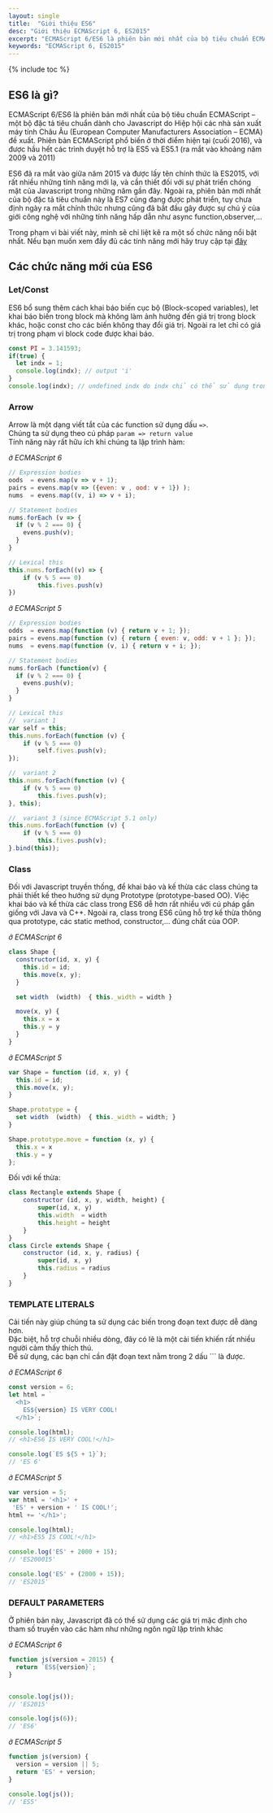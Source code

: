 ```yaml
---
layout: single
title:  "Giới thiệu ES6"
desc: "Giới thiệu ECMAScript 6, ES2015"
excerpt: "ECMAScript 6/ES6 là phiên bản mới nhất của bộ tiêu chuẩn ECMAScript – một bộ đặc tả tiêu chuẩn dành cho Javascript"
keywords: "ECMAScript 6, ES2015"
---
```

{% include toc %}

## ES6 là gì?
ECMAScript 6/ES6 là phiên bản mới nhất của bộ tiêu chuẩn ECMAScript – một bộ đặc tả tiêu chuẩn dành cho Javascript do Hiệp hội các nhà sản xuất máy tính Châu Âu (European Computer Manufacturers Association – ECMA) đề xuất. Phiên bản ECMAScript phổ biến ở thời điểm hiện tại (cuối 2016), và được hầu hết các trình duyệt hỗ trợ là ES5 và ES5.1 (ra mắt vào khoảng năm 2009 và 2011)

ES6 đã ra mắt vào giữa năm 2015 và được lấy tên chính thức là ES2015, với rất nhiều những tính năng mới lạ, và cần thiết đối với sự phát triển chóng mặt của Javascript trong những năm gần đây. Ngoài ra, phiên bản mới nhất của bộ đặc tả tiêu chuẩn này là ES7 cũng đang được phát triển, tuy chưa định ngày ra mắt chính thức nhưng cũng đã bắt đầu gây được sự chú ý của giới công nghệ với những tính năng hấp dẫn như async function,observer,…

Trong phạm vi bài viết này, mình sẽ chỉ liệt kê ra một số chức năng nổi bật nhất. Nếu bạn muốn xem đầy đủ các tính năng mới hãy truy cập tại [đây](http://es6-features.org)

## Các chức năng mới của ES6

### Let/Const

ES6 bổ sung thêm cách khai báo biến cục bộ (Block-scoped variables), let khai báo biến trong block mà không làm ảnh hưởng đến giá trị trong block khác, hoặc const cho các biến không thay đổi giá trị. Ngoài ra let chỉ có giá trị trong phạm vi block code được khai báo.

```javascript
const PI = 3.141593;
if(true) {
  let indx = 1;
  console.log(indx); // output 'i'
}
console.log(indx); // undefined indx do indx chỉ có thể sử dụng trong block if(){} phía trên
```

### Arrow

Arrow là một dạng viết tắt của các function sử dụng dấu `=>`.  
Chúng ta sử dụng theo cú pháp `param => return value`  
Tính năng này rất hữu ích khi chúng ta lập trình hàm:

_ở ECMAScript 6_  

~~~javascript
// Expression bodies
oods  = evens.map(v => v + 1);
pairs = evens.map(v => ({even: v , ood: v + 1}) );
nums  = evens.map((v, i) => v + i);

// Statement bodies
nums.forEach (v => {
  if (v % 2 === 0) {
    evens.push(v);
  }
}

// Lexical this
this.nums.forEach((v) => {
    if (v % 5 === 0)
        this.fives.push(v)
})
~~~

_ở ECMAScript 5_

~~~javascript
// Expression bodies
odds  = evens.map(function (v) { return v + 1; });
pairs = evens.map(function (v) { return { even: v, odd: v + 1 }; });
nums  = evens.map(function (v, i) { return v + i; });

// Statement bodies
nums.forEach (function(v) {
  if (v % 2 === 0) {
    evens.push(v);
  }
}

// Lexical this
//  variant 1
var self = this;
this.nums.forEach(function (v) {
    if (v % 5 === 0)
        self.fives.push(v);
});

//  variant 2
this.nums.forEach(function (v) {
    if (v % 5 === 0)
        this.fives.push(v);
}, this);

//  variant 3 (since ECMAScript 5.1 only)
this.nums.forEach(function (v) {
    if (v % 5 === 0)
        this.fives.push(v);
}.bind(this));
~~~

### Class

Đối với Javascript truyền thống, để khai báo và kế thừa các class chúng ta phải thiết kế theo hướng sử dụng Prototype (prototype-based OO). Việc khai báo và kế thừa các class trong ES6 dễ hơn rất nhiều với cú pháp gần giống với Java và C++. Ngoài ra, class trong ES6 cũng hỗ trợ kế thừa thông qua prototype, các static method, constructor,… đúng chất của OOP.

_ở ECMAScript 6_  

~~~javascript
class Shape {
  constructor(id, x, y) {
    this.id = id;
    this.move(x, y);
  }

  set width  (width)  { this._width = width }

  move(x, y) {
    this.x = x
    this.y = y
  }
}
~~~

_ở ECMAScript 5_  

~~~javascript
var Shape = function (id, x, y) {
  this.id = id;
  this.move(x, y);
}

Shape.prototype = {
  set width  (width)  { this._width = width; }
}

Shape.prototype.move = function (x, y) {
  this.x = x
  this.y = y
};
~~~

Đối với kế thừa:  

~~~javascript
class Rectangle extends Shape {
    constructor (id, x, y, width, height) {
        super(id, x, y)
        this.width  = width
        this.height = height
    }
}
class Circle extends Shape {
    constructor (id, x, y, radius) {
        super(id, x, y)
        this.radius = radius
    }
}
~~~

### TEMPLATE LITERALS

Cải tiến này giúp chúng ta sử dụng các biến trong đoạn text được dễ dàng hơn.  
Đặc biệt, hỗ trợ chuỗi nhiều dòng, đây có lẽ là một cải tiến khiến rất nhiều người cảm thấy thích thú.  
Để sử dụng, các bạn chỉ cần đặt đoạn text nằm trong 2 dấu `\`` là được.

_ở ECMAScript 6_  

~~~javascript
const version = 6;
let html = `
  <h1>
    ES${version} IS VERY COOL!
  </h1>`;

console.log(html);
// <h1>ES6 IS VERY COOL!</h1>

console.log(`ES ${5 + 1}`);
// 'ES 6'
~~~

_ở ECMAScript 5_  

~~~javascript
var version = 5;
var html = '<h1>' +
 'ES' + version + ' IS COOL!';
html += '</h1>';

console.log(html);
// <h1>ES5 IS COOL!</h1>

console.log('ES' + 2000 + 15);
// 'ES200015'

console.log('ES' + (2000 + 15));
// 'ES2015'
~~~

### DEFAULT PARAMETERS

Ở phiên bản này, Javascript đã có thể sử dụng các giá trị mặc định cho tham số truyền vào các hàm như những ngôn ngữ lập trình khác

_ở ECMAScript 6_  

~~~javascript
function js(version = 2015) {
  return `ES${version}`;
}


console.log(js());
// 'ES2015'

console.log(js(6));
// 'ES6'
~~~

_ở ECMAScript 5_  

~~~javascript
function js(version) {
  version = version || 5;
  return 'ES' + version;
}

console.log(js());
// 'ES5'
~~~





<!-- Reference -->
[Es6 Offical]: http://es6-features.org/
[Duyet Es6]: https://blog.duyetdev.com/2016/04/es6.html#.WBHcFy196Uk
[Businesscard Es6]: https://www.businesscard.vn/blog/es6-es2015-la-gi-va-tim-hieu-nhung-tinh-nang-moi/
